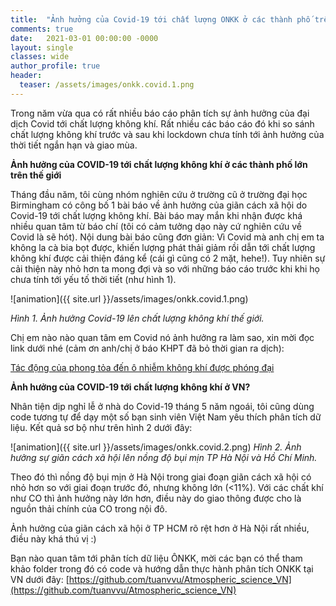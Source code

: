 ```yaml
---
title:  "Ảnh hưởng của Covid-19 tới chất lượng ONKK ở các thành phố trên thế giới và VN: Nhỏ hơn chúng ta mong đợi!"
comments: true
date:   2021-03-01 00:00:00 -0000
layout: single
classes: wide
author_profile: true
header:
  teaser: /assets/images/onkk.covid.1.png
---
```


Trong năm vừa qua có rất nhiều báo cáo phân tích sự ảnh hưởng của đại dịch Covid tới chất lượng không khí.
Rất nhiều các báo cáo đó khi so sánh chất lượng không khí trước và sau khi lockdown chưa tính tới ảnh hưởng
của thời tiết ngắn hạn và giao mùa. 

**Ảnh hưởng của COVID-19 tới chất lượng không khí ở các thành phố lớn trên thế giới**

Tháng đầu năm, tôi cùng nhóm nghiên cứu ở trường cũ ở trường đại học Birmingham có công bố 1 bài báo về ảnh hưởng của giãn cách xã hội do Covid-19 
tới chất lượng không khí. Bài báo may mắn khi nhận được khá nhiều quan tâm từ báo chí (tôi có cảm tưởng dạo này cứ nghiên cứu về Covid là sẽ hót). 
Nội dung bài báo cũng đơn giản: Vì Covid mà anh chị em ta không la cà bia bọt được, 
khiến lượng phát thải giảm rồi dẫn tới chất lượng không khí được cải thiện đáng kể (cái gì cũng có 2 mặt, hehe!). 
Tuy nhiên sự cải thiện này nhỏ hơn ta mong đợi và so với những báo cáo trước khi khi họ chưa tính tới yếu tố thời tiết (như hình 1). 

![animation]({{ site.url }}/assets/images/onkk.covid.1.png)

*Hình 1. Ảnh hưởng Covid-19 lên chất lượng không khí thế giới.*

Chị em nào nào quan tâm em Covid nó ảnh hưởng ra làm sao, xin mời đọc link dưới nhé 
(cảm ơn anh/chị ở báo KHPT đã bỏ thời gian ra dịch):

[Tác động của phong tỏa đến ô nhiễm không khí được phóng đại](https://khoahocphattrien.vn/.../20210201100434968p1c160.htm)


**Ảnh hưởng của COVID-19 tới chất lượng không khí ở VN?**

Nhân tiện dịp nghỉ lễ ở nhà do Covid-19 tháng 5 năm ngoái, tôi cũng dùng code tương tự để dạy một số bạn sinh viên Việt Nam yêu thích phân tích dữ liệu.
Kết quả sơ bộ như trên hình 2 dưới đây:

![animation]({{ site.url }}/assets/images/onkk.covid.2.png) 
*Hình 2. Ảnh hưởng sự giãn cách xã hội lên nồng độ bụi mịn TP Hà Nội và Hồ Chí Minh.*

Theo đó thì nồng độ bụi mịn ở Hà Nội trong giai đoạn giãn cách xã hội có nhỏ hơn so với giai đoạn trước đó, nhưng không lớn (<11%). 
Với các chất khí như CO thì ảnh hưởng này lớn hơn, điều này do giao thông được cho là nguồn thải chính của CO trong nội đô.

Ảnh hưởng của giãn cách xã hội ở TP HCM rõ rệt hơn ở Hà Nội rất nhiều, điều này khá thú vị :)

Bạn nào quan tâm tới phân tích dữ liệu ÔNKK, mời các bạn có thể tham khảo folder trong đó có code và hướng dẫn thực hành phân tích ONKK tại VN dưới đây:
[https://github.com/tuanvvu/Atmospheric_science_VN](https://github.com/tuanvvu/Atmospheric_science_VN)




